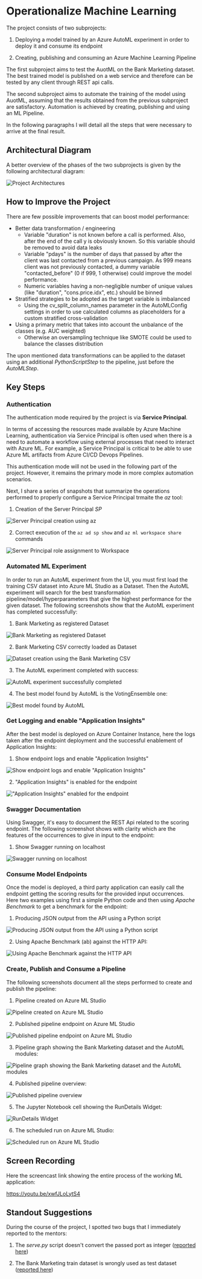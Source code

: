 <!-- #region -->
# Operationalize Machine Learning

The project consists of two subprojects:

1) Deploying a model trained by an Azure AutoML experiment in order to deploy it and consume its endpoint

2) Creating, publishing and consuming an Azure Machine Learning Pipeline

The first subproject aims to test the AuotML on the Bank Marketing dataset. The best trained model is published on a web service and therefore can be tested by any client through REST api calls.

The second subproject aims to automate the training of the model using AuotML, assuming that the results obtained from the previous subproject are satisfactory. Automation is achieved by creating, publishing and using an ML Pipeline.

In the following paragraphs I will detail all the steps that were necessary to arrive at the final result.

## Architectural Diagram

A better overview of the phases of the two subprojects is given by the following architectural diagram:

![Project Architectures](./img/Architectures.png)


## How to Improve the Project

There are few possible improvements that can boost model performance:

* Better data transformation / engineering
    * Variable "duration" is not known before a call is performed. Also, after the end of the call y is obviously known. So this variable should be removed to avoid data leaks
    * Variable "pdays" is the number of days that passed by after the client was last contacted from a previous campaign. As 999 means client was not previously contacted, a dummy variable "contacted_before" (0 if 999, 1 otherwise) could improve the model performance.
    * Numeric variables having a non-negligible number of unique values (like "duration", "cons.price.idx", etc.) should be binned
* Stratified strategies to be adopted as the target variable is imbalanced
    * Using the cv_split_column_names parameter in the AutoMLConfig settings in order to use calculated columns as placeholders for a custom stratified cross-validation
* Using a primary metric that takes into account the unbalance of the classes (e.g. AUC weighted)
    * Otherwise an oversampling technique like SMOTE could be used to balance the classes distribution

The upon mentioned data transformations can be applied to the dataset using an additional *PythonScriptStep* to the pipeline, just before the *AutoMLStep*.


## Key Steps


### Authentication

The authentication mode required by the project is via **Service Principal**.

In terms of accessing the resources made available by Azure Machine Learning, authentication via Service Principal is often used when there is a need to automate a workflow using external processes that need to interact with Azure ML. For example, a Service Principal is critical to be able to use Azure ML artifacts from Azure CI/CD Devops Pipelines.

This authentication mode will not be used in the following part of the project. However, it remains the primary mode in more complex automation scenarios.

Next, I share a series of snapshots that summarize the operations performed to properly configure a Service Principal trmaite the *az* tool:

1) Creation of the Server Principal *SP*

![Server Principal creation using az](./img/2020-12-28_11-07-28.png)

2) Correct execution of the `az ad sp show` and `az ml workspace share` commands

![Server Principal role assignment to Workspace](./img/2020-12-28_11-11-33.png)


### Automated ML Experiment

In order to run an AutoML experiment from the UI, you must first load the training CSV dataset into Azure ML Studio as a Dataset. Then the AutoML experiment will search for the best transformation pipeline/model/hyperparameters that give the highest performance for the given dataset. The following screenshots show that the AutoML experiment has completed successfully:

1) Bank Marketing as registered Dataset

![Bank Marketing as registered Dataset](./img/registered-dataset.png)

2) Bank Marketing CSV correctly loaded as Dataset

![Dataset creation using the Bank Marketing CSV](./img/2020-12-28_12-10-24.png)

3) The AutoML experiment completed with success:

![AutoML experiment successfully completed](./img/2020-12-28_12-11-09.png)

4) The best model found by AutoML is the VotingEnsemble one:

![Best model found by AutoML](./img/2020-12-28_12-11-50.png)


### Get Logging and enable "Application Insights"

After the best model is deployed on Azure Container Instance, here the logs taken after the endpoint deployment and the successful enablement of Application Insights:

1) Show endpoint logs and enable "Application Insights"

![Show endpoint logs and enable "Application Insights"](./img/2020-12-28_16-10-37.png)

2) "Application Insights" is enabled for the endpoint

!["Application Insights" enabled for the endpoint](./img/2020-12-28_16-05-00.png)


### Swagger Documentation

Using Swagger, it's easy to document the REST Api related to the scoring endpoint. The following screenshot shows with clarity which are the features of the occurrences to give in input to the endpoint:

1) Show Swagger running on localhost

![Swagger running on localhost](./img/2020-12-29_10-23-53.png)


### Consume Model Endpoints

Once the model is deployed, a third party application can easily call the endpoint getting the scoring results for the provided input occurrences. Here two examples using first a simple Python code and then using *Apache Benchmark* to get a benchmark for the endpoint:

1) Producing JSON output from the API using a Python script

![Producing JSON output from the API using a Python script](./img/2020-12-29_11-44-16.png)

2) Using Apache Benchmark (ab) against the HTTP API:

![Using Apache Benchmark against the HTTP API](./img/2020-12-29_12-00-22.png)


### Create, Publish and Consume a Pipeline

The following screenshots document all the steps performed to create and publish the pipeline:

1) Pipeline created on Azure ML Studio

![Pipeline created on Azure ML Studio](./img/2020-12-29_17-46-43.png)

2) Published pipeline endpoint on Azure ML Studio

![Published pipeline endpoint on Azure ML Studio](./img/2020-12-29_17-28-51.png)

3) Pipeline graph showing the Bank Marketing dataset and the AutoML modules:

![Pipeline graph showing the Bank Marketing dataset and the AutoML modules](./img/2020-12-29_15-47-33.png)

4) Published pipeline overview:

![Published pipeline overview](./img/2020-12-29_17-23-13.png)

5) The Jupyter Notebook cell showing the RunDetails Widget:

![RunDetails Widget](./img/2020-12-29_17-49-18.png)

6) The scheduled run on Azure ML Studio:

![Scheduled run on Azure ML Studio](./img/2020-12-29_17-52-41.png)


## Screen Recording

Here the screencast link showing the entire process of the working ML application:

https://youtu.be/xwfJLoLytS4


## Standout Suggestions

During the course of the project, I spotted two bugs that I immediately reported to the mentors:

1) The *serve.py* script doesn't convert the passed port as integer ([reported here](https://knowledge.udacity.com/questions/427478))

2) The Bank Marketing train dataset is wrongly used as test dataset ([reported here](https://knowledge.udacity.com/questions/427871))
<!-- #endregion -->
